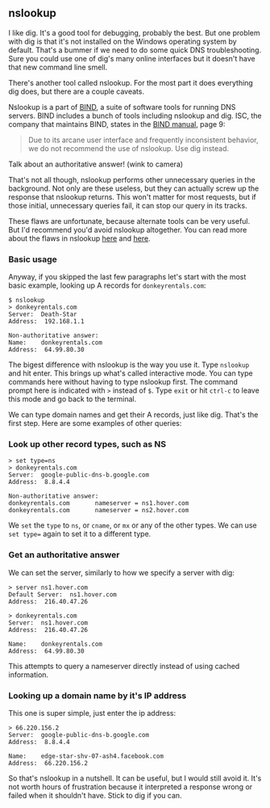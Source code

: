 ## nslookup

I like dig. It's a good tool for debugging, probably the best. But one problem with dig is that it's not installed on the Windows operating system by default. That's a bummer if we need to do some quick DNS troubleshooting. Sure you could use one of dig's many online interfaces but it doesn't have that new command line smell.

There's another tool called nslookup. For the most part it does everything dig does, but there are a couple caveats.

Nslookup is a part of [BIND](https://www.isc.org/downloads/bind/), a suite of software tools for running DNS servers. BIND includes a bunch of tools including nslookup and dig. ISC, the company that maintains BIND, states in the [BIND manual](https://kb.isc.org/article/AA-01031), page 9:

>Due to its arcane user interface and frequently inconsistent behavior, we do not recommend the use of nslookup. Use dig instead.

Talk about an authoritative answer! (wink to camera)

That's not all though, nslookup performs other unnecessary queries in the background. Not only are these useless, but they can actually screw up the response that nslookup returns. This won't matter for most requests, but if those initial, unnecessary queries fail, it can stop our query in its tracks.

These flaws are unfortunate, because alternate tools can be very useful. But I'd recommend you'd avoid nslookup altogether. You can read more about the flaws in nslookup [here](http://homepage.ntlworld.com/jonathan.deboynepollard/FGA/nslookup-flaws.html) and [here](http://cr.yp.to/djbdns/nslookup.html).

### Basic usage

Anyway, if you skipped the last few paragraphs let's start with the most basic example, looking up A records for `donkeyrentals.com`:

```shell
$ nslookup
> donkeyrentals.com
Server:  Death-Star
Address:  192.168.1.1

Non-authoritative answer:
Name:    donkeyrentals.com
Address:  64.99.80.30
```

The bigest difference with nslookup is the way you use it. Type `nslookup` and hit enter. This brings up what's called interactive mode. You can type commands here without having to type nslookup first. The command prompt here is indicated with `>` instead of `$`. Type `exit` or hit `ctrl-c` to leave this mode and go back to the terminal.

We can type domain names and get their A records, just like dig. That's the first step. Here are some examples of other queries:

### Look up other record types, such as NS

```
> set type=ns
> donkeyrentals.com
Server:  google-public-dns-b.google.com
Address:  8.8.4.4

Non-authoritative answer:
donkeyrentals.com       nameserver = ns1.hover.com
donkeyrentals.com       nameserver = ns2.hover.com
```

We `set` the `type` to `ns`, or `cname`, or `mx` or any of the other types. We can use `set type=` again to set it to a different type.

### Get an authoritative answer

We can set the server, similarly to how we specify a server with dig:

```shell
> server ns1.hover.com
Default Server:  ns1.hover.com
Address:  216.40.47.26

> donkeyrentals.com
Server:  ns1.hover.com
Address:  216.40.47.26

Name:    donkeyrentals.com
Address:  64.99.80.30
```

This attempts to query a nameserver directly instead of using cached information.

### Looking up a domain name by it's IP address

This one is super simple, just enter the ip address:

```shell
> 66.220.156.2
Server:  google-public-dns-b.google.com
Address:  8.8.4.4

Name:    edge-star-shv-07-ash4.facebook.com
Address:  66.220.156.2
```

So that's nslookup in a nutshell. It can be useful, but I would still avoid it. It's not worth hours of frustration because it interpreted a response wrong or failed when it shouldn't have. Stick to dig if you can.

